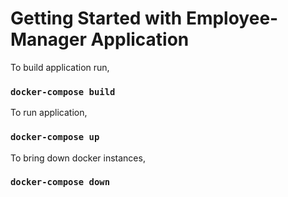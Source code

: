 # Getting Started with Employee-Manager Application

To build application run,

### `docker-compose build`

To run application,

### `docker-compose up`

To bring down docker instances,

### `docker-compose down`
